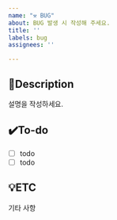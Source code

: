 ```yaml
---
name: "⚒️ BUG"
about: BUG 발생 시 작성해 주세요.
title: ''
labels: bug
assignees: ''

---
```


## 📝Description
설명을 작성하세요.

## ✔️To-do
- [ ] todo
- [ ] todo

## 💡ETC
기타 사항
